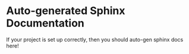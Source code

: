 # Auto-generated Sphinx Documentation

If your project is set up correctly, then you should auto-gen sphinx docs here!